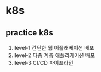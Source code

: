 # k8s

## practice k8s


1. level-1 간단한 웹 어플래케이션 배포
2. level-2 다중 계층 애플리케이션 배포
3. level-3 CI/CD 파이프라인 

